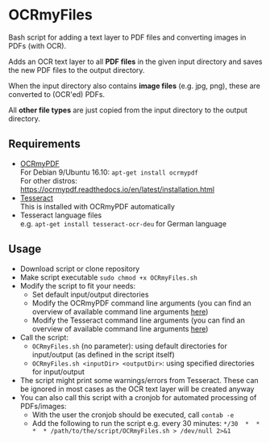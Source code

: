 # OCRmyFiles

Bash script for adding a text layer to PDF files and converting images in PDFs (with OCR).

Adds an OCR text layer to all __PDF files__ in the given input directory and saves the new PDF files to the output directory.

When the input directory also contains __image files__ (e.g. jpg, png), these are converted to (OCR'ed) PDFs.

All __other file types__ are just copied from the input directory to the output directory.

## Requirements

- [OCRmyPDF](https://github.com/jbarlow83/OCRmyPDF)\
  For Debian 9/Ubuntu 16.10: `apt-get install ocrmypdf`\
  For other distros: https://ocrmypdf.readthedocs.io/en/latest/installation.html
- [Tesseract](https://github.com/tesseract-ocr/)\
  This is installed with OCRmyPDF automatically
- Tesseract language files\
  e.g. `apt-get install tesseract-ocr-deu` for German language

## Usage
- Download script or clone repository
- Make script executable `sudo chmod +x OCRmyFiles.sh`
- Modify the script to fit your needs:
  - Set default input/output directories
  - Modify the OCRmyPDF command line arguments (you can find an overview of available command line arguments [here](https://ocrmypdf.readthedocs.io/en/latest/cookbook.html))
  - Modify the Tesseract command line arguments (you can find an overview of available command line arguments [here](https://github.com/tesseract-ocr/tesseract/wiki/Command-Line-Usage))
- Call the script:
  - `OCRmyFiles.sh` (no parameter): using default directories for input/output (as defined in the script itself)
  - `OCRmyFiles.sh <inputDir> <outputDir>`: using specified directories for input/output
- The script might print some warnings/errors from Tesseract. These can be ignored in most cases as the OCR text layer will be created anyway
- You can also call this script with a cronjob for automated processing of PDFs/images:
    - With the user the cronjob should be executed, call `contab -e`
    - Add the following to run the script e.g. every 30 minutes: `*/30  *  *  *  * /path/to/the/script/OCRmyFiles.sh > /dev/null 2>&1
`
